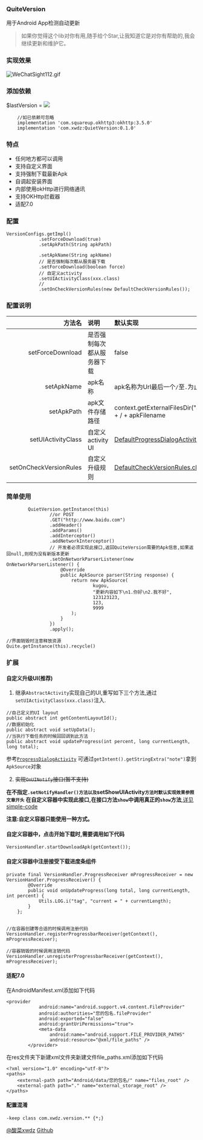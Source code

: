 ### QuiteVersion

用于Android App检测自动更新

> 如果你觉得这个lib对你有用,随手给个Star,让我知道它是对你有帮助的,我会继续更新和维护它。

### 实现效果
![WeChatSight112.gif](https://upload-images.jianshu.io/upload_images/2651056-8c50665d70685c18.gif?imageMogr2/auto-orient/strip)

### 添加依赖

$lastVersion = [![](https://jitpack.io/v/xwdz/QuiteVersion.svg)](https://jitpack.io/#xwdz/QuiteVersion)

```
    //如已依赖可忽略
    implementation 'com.squareup.okhttp3:okhttp:3.5.0'
    implementation 'com.xwdz:QuietVersion:0.1.0'
```

### 特点

- 任何地方都可以调用
- 支持自定义界面
- 支持强制下载最新Apk
- 自调起安装界面
- 内部使用okHttp进行网络通讯
- 支持OKHttp拦截器
- 适配7.0

### 配置

```
VersionConfigs.getImpl()
            .setForceDownload(true)
            .setApkPath(String apkPath)
            
            .setApkName(String apkName)
            // 是否强制每次都从服务器下载
            .setForceDownload(boolean force)
            // 自定义activity 
            .setUIActivityClass(xxx.class)
            // 
            .setOnCheckVersionRules(new DefaultCheckVersionRules());
```

### 配置说明


|方法名|说明|默认实现|
|---:|:---|:----|
|setForceDownload|是否强制每次都从服务器下载|false|
|setApkName|apk名称|apk名称为Url最后一个`/`至`.`为止之间内容为名称|
|setApkPath|apk文件存储路径|context.getExternalFilesDir("apk").getAbsolutePath() + / + apkFilename|
|setUIActivityClass|自定义activity UI|[DefaultProgressDialogActivity.class](https://github.com/xwdz/QuietVersion/blob/master/lib/src/main/java/com/xwdz/version/ui/DefaultProgressDialogActivity.java)|
|setOnCheckVersionRules|自定义升级规则|[DefaultCheckVersionRules.class](https://github.com/xwdz/QuietVersion/blob/master/lib/src/main/java/com/xwdz/version/core/DefaultCheckVersionRules.java)|


### 简单使用

```
        QuietVersion.getInstance(this)
                //or POST
                .GET("http://www.baidu.com")
                .addHeader()
                .addParams()
                .addInterceptor()
                .addNetworkInterceptor()
                // 开发者必须实现此接口,返回QuiteVersion需要的Apk信息,如果返回null,则视为没有新版本更新
                .setOnNetworkParserListener(new OnNetworkParserListener() {
                    @Override
                    public ApkSource parser(String response) {
                        return new ApkSource(
                                kugou,
                                "更新内容如下\n1.你好\n2.我不好",
                                123123123,
                                123,
                                9999
                        );
                    }
                })
                .apply();

//界面销毁时注意释放资源
Quite.getInstance(this).recycle()
```

### 扩展

#### 自定义升级UI(推荐)

1. 继承`AbstractActivity`实现自己的UI,重写如下三个方法,通过`setUIActivityClass(xxx.class)`注入.

```
//自己定义的UI layout
public abstract int getContentLayoutId();
//数据初始化
public abstract void setUpData();
//当执行下载任务的时候回回调到此方法
public abstract void updateProgress(int percent, long currentLength, long total);
```
参考[`ProgressDialogActivity`](https://github.com/xwdz/QuietVersion/blob/master/lib/src/main/java/com/xwdz/version/ui/DefaultProgressDialogActivity.java)
可通过`getIntent().getStringExtra("note")`拿到`ApkSource`对象


2. ~~实现`OnUINotify`接口(暂不支持)~~

**在不指定`.setNotifyHandler()方法以及`setShowUIActivity`方法时默认实现效果参照文章开头`**
**在自定义容器中实现此接口,在接口方法`show`中调用真正的`show`方法**,[详见simple-code](https://github.com/xwdz/QuietVersion/blob/master/app/src/main/java/com/update/testabc/DialogTest.java)

**注意:自定义容器只能使用一种方式。**


#### 自定义容器中，点击开始下载时,需要调用如下代码

```
VersionHandler.startDownloadApk(getContext());
```


#### 自定义容器中注册接受下载进度条组件

```
private final VersionHandler.ProgressReceiver mProgressReceiver = new VersionHandler.ProgressReceiver() {
        @Override
        public void onUpdateProgress(long total, long currentLength, int percent) {
            Utils.LOG.i("tag", "current = " + currentLength);
        }
    };


//在容器创建等合适的时候调用注册代码
VersionHandler.registerProgressbarReceiver(getContext(), mProgressReceiver);

//容器销毁的时候调用注销代码
VersionHandler.unregisterProgressbarReceiver(getContext(), mProgressReceiver);
```


#### 适配7.0

在AndroidManifest.xml添加如下代码

```
<provider
            android:name="android.support.v4.content.FileProvider"
            android:authorities="您的包名.fileProvider"
            android:exported="false"
            android:grantUriPermissions="true">
            <meta-data
                android:name="android.support.FILE_PROVIDER_PATHS"
                android:resource="@xml/file_paths" />
        </provider>
```

在res文件夹下新建xml文件夹新建文件file_paths.xml添加如下代码

```
<?xml version="1.0" encoding="utf-8"?>
<paths>
    <external-path path="Android/data/您的包名/" name="files_root" />
    <external-path path="." name="external_storage_root" />
</paths>
```

#### 配置混淆

```
-keep class com.xwdz.version.** {*;}
```

[@酸菜xwdz](http://huangxingwei.cn)
[Github](https://github.com/xwdz/QuietVersion)

